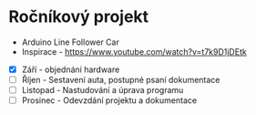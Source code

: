  # Ročníkový projekt
 - Arduino Line Follower Car
 - Inspirace - https://www.youtube.com/watch?v=t7k9D1jDEtk 
 - [x] Září - objednání hardware
 - [ ] Říjen - Sestavení auta, postupné psaní dokumentace
 - [ ] Listopad - Nastudování a úprava programu 
 - [ ] Prosinec - Odevzdání projektu a dokumentace
